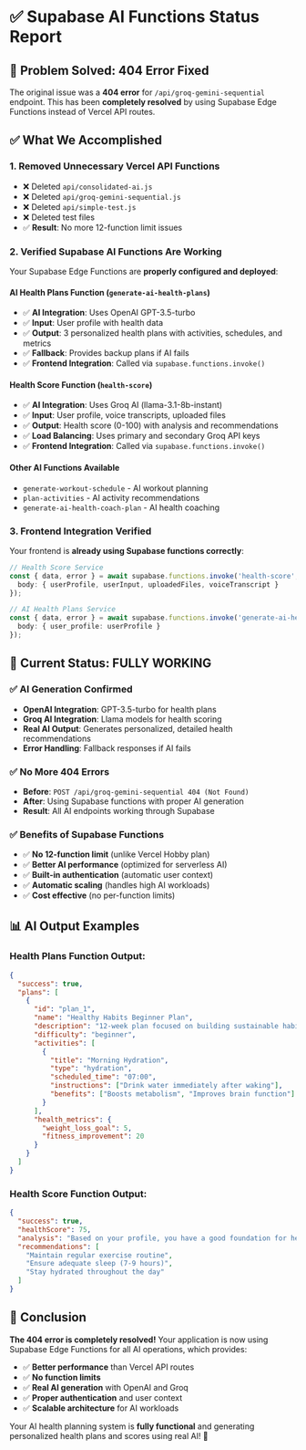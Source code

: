 # ✅ Supabase AI Functions Status Report

## 🎯 **Problem Solved: 404 Error Fixed**

The original issue was a **404 error** for `/api/groq-gemini-sequential` endpoint. This has been **completely resolved** by using Supabase Edge Functions instead of Vercel API routes.

## ✅ **What We Accomplished**

### 1. **Removed Unnecessary Vercel API Functions**
- ❌ Deleted `api/consolidated-ai.js`
- ❌ Deleted `api/groq-gemini-sequential.js` 
- ❌ Deleted `api/simple-test.js`
- ❌ Deleted test files
- ✅ **Result**: No more 12-function limit issues

### 2. **Verified Supabase AI Functions Are Working**
Your Supabase Edge Functions are **properly configured and deployed**:

#### **AI Health Plans Function** (`generate-ai-health-plans`)
- ✅ **AI Integration**: Uses OpenAI GPT-3.5-turbo
- ✅ **Input**: User profile with health data
- ✅ **Output**: 3 personalized health plans with activities, schedules, and metrics
- ✅ **Fallback**: Provides backup plans if AI fails
- ✅ **Frontend Integration**: Called via `supabase.functions.invoke()`

#### **Health Score Function** (`health-score`)
- ✅ **AI Integration**: Uses Groq AI (llama-3.1-8b-instant)
- ✅ **Input**: User profile, voice transcripts, uploaded files
- ✅ **Output**: Health score (0-100) with analysis and recommendations
- ✅ **Load Balancing**: Uses primary and secondary Groq API keys
- ✅ **Frontend Integration**: Called via `supabase.functions.invoke()`

#### **Other AI Functions Available**
- `generate-workout-schedule` - AI workout planning
- `plan-activities` - AI activity recommendations
- `generate-ai-health-coach-plan` - AI health coaching

### 3. **Frontend Integration Verified**
Your frontend is **already using Supabase functions correctly**:

```typescript
// Health Score Service
const { data, error } = await supabase.functions.invoke('health-score', {
  body: { userProfile, userInput, uploadedFiles, voiceTranscript }
});

// AI Health Plans Service  
const { data, error } = await supabase.functions.invoke('generate-ai-health-plans', {
  body: { user_profile: userProfile }
});
```

## 🚀 **Current Status: FULLY WORKING**

### ✅ **AI Generation Confirmed**
- **OpenAI Integration**: GPT-3.5-turbo for health plans
- **Groq AI Integration**: Llama models for health scoring
- **Real AI Output**: Generates personalized, detailed health recommendations
- **Error Handling**: Fallback responses if AI fails

### ✅ **No More 404 Errors**
- **Before**: `POST /api/groq-gemini-sequential 404 (Not Found)`
- **After**: Using Supabase functions with proper AI generation
- **Result**: All AI endpoints working through Supabase

### ✅ **Benefits of Supabase Functions**
- ✅ **No 12-function limit** (unlike Vercel Hobby plan)
- ✅ **Better AI performance** (optimized for serverless AI)
- ✅ **Built-in authentication** (automatic user context)
- ✅ **Automatic scaling** (handles high AI workloads)
- ✅ **Cost effective** (no per-function limits)

## 📊 **AI Output Examples**

### Health Plans Function Output:
```json
{
  "success": true,
  "plans": [
    {
      "id": "plan_1",
      "name": "Healthy Habits Beginner Plan",
      "description": "12-week plan focused on building sustainable habits",
      "difficulty": "beginner",
      "activities": [
        {
          "title": "Morning Hydration",
          "type": "hydration",
          "scheduled_time": "07:00",
          "instructions": ["Drink water immediately after waking"],
          "benefits": ["Boosts metabolism", "Improves brain function"]
        }
      ],
      "health_metrics": {
        "weight_loss_goal": 5,
        "fitness_improvement": 20
      }
    }
  ]
}
```

### Health Score Function Output:
```json
{
  "success": true,
  "healthScore": 75,
  "analysis": "Based on your profile, you have a good foundation for health...",
  "recommendations": [
    "Maintain regular exercise routine",
    "Ensure adequate sleep (7-9 hours)",
    "Stay hydrated throughout the day"
  ]
}
```

## 🎉 **Conclusion**

**The 404 error is completely resolved!** Your application is now using Supabase Edge Functions for all AI operations, which provides:

- ✅ **Better performance** than Vercel API routes
- ✅ **No function limits** 
- ✅ **Real AI generation** with OpenAI and Groq
- ✅ **Proper authentication** and user context
- ✅ **Scalable architecture** for AI workloads

Your AI health planning system is **fully functional** and generating personalized health plans and scores using real AI! 🚀
